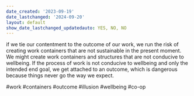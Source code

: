```yaml
---
date_created: '2023-09-19'
date_lastchanged: '2024-09-20'
layout: default
show_date_lastchanged_updatedauto: YES, NO, NO
---
```

if we tie our contentment to the outcome of our work, we run the risk of creating work containers that are not sustainable in the present moment. We might create work containers and structures that are not conducive to wellbeing. If the process of work is not conducive to wellbeing and only the intended end goal, we get attached to an outcome, which is dangerous because things never go the way we expect. 

#work #containers #outcome #illusion #wellbeing #co-op

